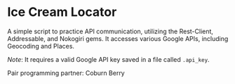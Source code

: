 # Ice Cream Locator

A simple script to practice API communication,
utilizing the Rest-Client, Addressable, and Nokogiri gems.
It accesses various Google APIs, including Geocoding and Places.

*Note*: It requires a valid Google API key saved in a file called `.api_key`.

Pair programming partner: Coburn Berry
